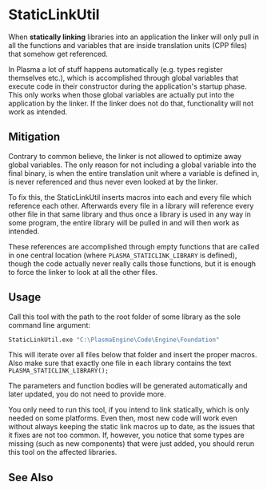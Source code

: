 # StaticLinkUtil

When **statically linking** libraries into an application the linker will only pull in all the functions and variables that are inside
translation units (CPP files) that somehow get referenced.

In Plasma a lot of stuff happens automatically (e.g. types register themselves etc.), which is accomplished through global variables
that execute code in their constructor during the application's startup phase. This only works when those global variables are actually
put into the application by the linker. If the linker does not do that, functionality will not work as intended.

## Mitigation

Contrary to common believe, the linker is not allowed to optimize away global variables. The only reason for not including a global
variable into the final binary, is when the entire translation unit where a variable is defined in, is never referenced and thus never
even looked at by the linker.

To fix this, the StaticLinkUtil inserts macros into each and every file which reference each other. Afterwards every file in a library will
reference every other file in that same library and thus once a library is used in any way in some program, the entire library
will be pulled in and will then work as intended.

These references are accomplished through empty functions that are called in one central location (where `PLASMA_STATICLINK_LIBRARY` is defined),
though the code actually never really calls those functions, but it is enough to force the linker to look at all the other files.

## Usage

Call this tool with the path to the root folder of some library as the sole command line argument:

```cmd
StaticLinkUtil.exe "C:\PlasmaEngine\Code\Engine\Foundation"
```

This will iterate over all files below that folder and insert the proper macros.
Also make sure that exactly one file in each library contains the text `PLASMA_STATICLINK_LIBRARY();`

The parameters and function bodies will be generated automatically and later updated, you do not need to provide more.

You only need to run this tool, if you intend to link statically, which is only needed on some platforms. Even then, most new code will work even without always keeping the static link macros up to date, as the issues that it fixes are not too common. If, however, you notice that some types are missing (such as new components) that were just added, you should rerun this tool on the affected libraries.

## See Also


